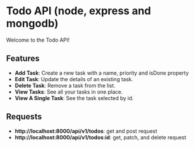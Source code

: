 # Todo API (node, express and mongodb)

Welcome to the Todo API!

## Features

- **Add Task**: Create a new task with a name, priority and isDone property
- **Edit Task**: Update the details of an existing task.
- **Delete Task**: Remove a task from the list.
- **View Tasks**: See all your tasks in one place.
- **View A Single Task**: See the task selected by id.

## Requests

- **http://localhost:8000/api/v1/todos**: get and post request
- **http://localhost:8000/api/v1/todos:id**: get, patch, and delete request
